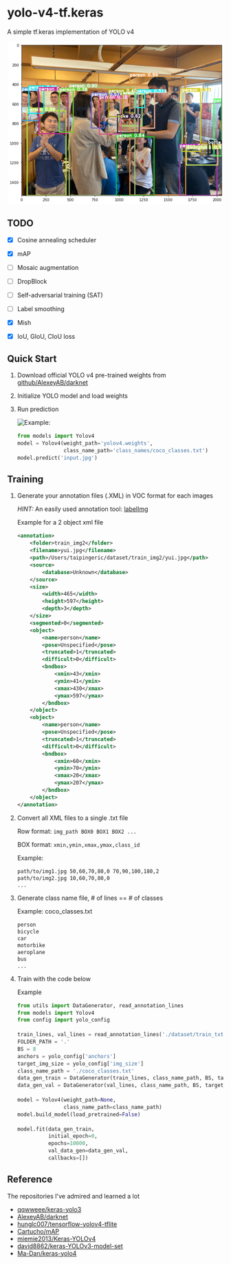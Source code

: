 # yolo-v4-tf.keras
A simple tf.keras implementation of YOLO v4

![asset/pred.png](asset/pred.png)

## TODO

- [X] Cosine annealing scheduler
- [X] mAP
- [ ] Mosaic augmentation
- [ ] DropBlock
- [ ] Self-adversarial training (SAT)
- [ ] Label smoothing
- [X] Mish
- [X] IoU, GIoU, CIoU loss 


## Quick Start

1. Download official YOLO v4 pre-trained weights from [github/AlexeyAB/darknet](https://drive.google.com/open?id=1cewMfusmPjYWbrnuJRuKhPMwRe_b9PaT)
2. Initialize YOLO model and load weights
3. Run prediction

    ![Example](notebook/Inference.ipynb):
    ```python
    from models import Yolov4
    model = Yolov4(weight_path='yolov4.weights', 
                   class_name_path='class_names/coco_classes.txt')
    model.predict('input.jpg')
    ```
    
## Training

1. Generate your annotation files (.XML) in VOC format for each images

    *HINT:* An easily used annotation tool: [labelImg](https://github.com/tzutalin/labelImg)
    
    Example for a 2 object xml file
    ```xml
    <annotation>
        <folder>train_img2</folder>
        <filename>yui.jpg</filename>
        <path>/Users/taipingeric/dataset/train_img2/yui.jpg</path>
        <source>
            <database>Unknown</database>
        </source>
        <size>
            <width>465</width>
            <height>597</height>
            <depth>3</depth>
        </size>
        <segmented>0</segmented>
        <object>
            <name>person</name>
            <pose>Unspecified</pose>
            <truncated>1</truncated>
            <difficult>0</difficult>
            <bndbox>
                <xmin>43</xmin>
                <ymin>41</ymin>
                <xmax>430</xmax>
                <ymax>597</ymax>
            </bndbox>
        </object>
        <object>
            <name>person</name>
            <pose>Unspecified</pose>
            <truncated>1</truncated>
            <difficult>0</difficult>
            <bndbox>
                <xmin>60</xmin>
                <ymin>70</ymin>
                <xmax>20</xmax>
                <ymax>207</ymax>
            </bndbox>
        </object>
    </annotation>
    
    ```

2. Convert all XML files to a single .txt file

    Row format: `img_path BOX0 BOX1 BOX2 ...`
    
    BOX format: `xmin,ymin,xmax,ymax,class_id`
    
    Example:
    ```
    path/to/img1.jpg 50,60,70,80,0 70,90,100,180,2
    path/to/img2.jpg 10,60,70,80,0
    ...
    ``` 

3. Generate class name file, # of lines == # of classes

    Example: coco_classes.txt
    ```
    person
    bicycle
    car
    motorbike
    aeroplane
    bus
    ...
    ```
4. Train with the code below
    
    Example
    ```python
    from utils import DataGenerator, read_annotation_lines
    from models import Yolov4
    from config import yolo_config
   
    train_lines, val_lines = read_annotation_lines('./dataset/train_txt/anno.txt', test_size=0.1)
    FOLDER_PATH = '.'
    BS = 8
    anchors = yolo_config['anchors']
    target_img_size = yolo_config['img_size']
    class_name_path = './coco_classes.txt'
    data_gen_train = DataGenerator(train_lines, class_name_path, BS, target_img_size, folder_path=FOLDER_PATH, anchors=anchors)
    data_gen_val = DataGenerator(val_lines, class_name_path, BS, target_img_size, folder_path=FOLDER_PATH, anchors=anchors)
   
    model = Yolov4(weight_path=None, 
                   class_name_path=class_name_path)
    model.build_model(load_pretrained=False)
   
    model.fit(data_gen_train, 
              initial_epoch=0,
              epochs=10000, 
              val_data_gen=data_gen_val,
              callbacks=[])
 
    ```
   
## Reference

The repositories I've admired and learned a lot

* [qqwweee/keras-yolo3](https://github.com/qqwweee/keras-yolo3)
* [AlexeyAB/darknet](https://github.com/AlexeyAB/darknet)
* [hunglc007/tensorflow-yolov4-tflite](https://github.com/hunglc007/tensorflow-yolov4-tflite)
* [Cartucho/mAP](https://github.com/Cartucho/mAP)
* [miemie2013/Keras-YOLOv4](https://github.com/miemie2013/Keras-YOLOv4)
* [david8862/keras-YOLOv3-model-set](https://github.com/david8862/keras-YOLOv3-model-set)
* [Ma-Dan/keras-yolo4](https://github.com/Ma-Dan/keras-yolo4)
